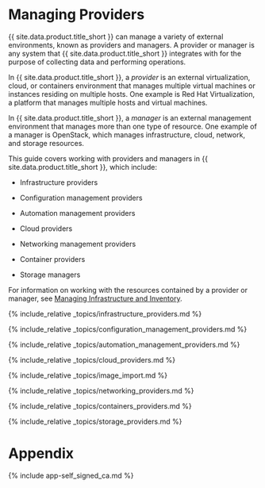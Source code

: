 ---
---

# Managing Providers

{{ site.data.product.title_short }} can manage a variety of external environments, known as providers and managers. A provider or manager is any system that {{ site.data.product.title_short }} integrates with for the purpose of collecting data and performing operations.

In {{ site.data.product.title_short }}, a *provider* is an external virtualization, cloud, or containers environment that manages multiple virtual machines
or instances residing on multiple hosts. One example is Red Hat Virtualization, a platform that manages multiple hosts and virtual machines.

In {{ site.data.product.title_short }}, a *manager* is an external management environment that manages more than one type of resource. One example of a manager is OpenStack, which manages infrastructure, cloud, network, and storage resources.

This guide covers working with providers and managers in
{{ site.data.product.title_short }}, which include:

  - Infrastructure providers

  - Configuration management providers

  - Automation management providers

  - Cloud providers

  - Networking management providers

  - Container providers

  - Storage managers

For information on working with the resources contained by a provider or manager, see [Managing Infrastructure and Inventory](../managing_infrastructure_and_inventory/index.html).

{% include_relative _topics/infrastructure_providers.md %}

{% include_relative _topics/configuration_management_providers.md %}

{% include_relative _topics/automation_management_providers.md %}

{% include_relative _topics/cloud_providers.md %}

{% include_relative _topics/image_import.md %}

{% include_relative _topics/networking_providers.md %}

{% include_relative _topics/containers_providers.md %}

{% include_relative _topics/storage_providers.md %}

# Appendix

{% include app-self_signed_ca.md %}
